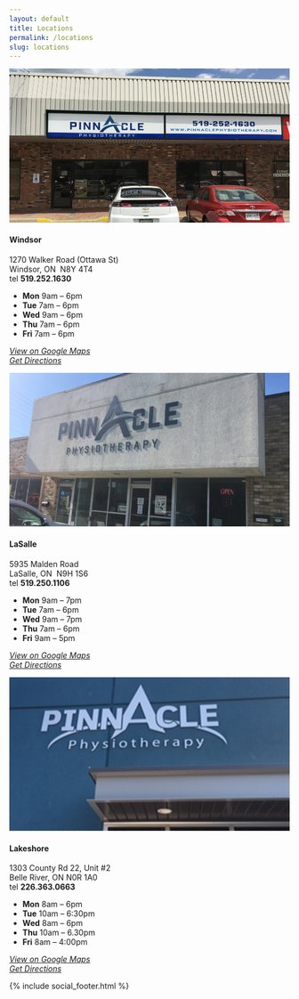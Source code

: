```yaml
---
layout: default
title: Locations
permalink: /locations
slug: locations
---
```


<main class="container">
  <div class="three-columns">
    <div class="third-column">
      <div class="locations-img">
        <img src="/assets/img/uploads/walker-location.jpg" alt="Pinnacle Physiotherapy Windsor" />
      </div>
      <h4>Windsor</h4>
      <p>1270 Walker Road (Ottawa St)<br>Windsor, ON &nbsp;N8Y 4T4<br>tel&nbsp;<strong>519.252.1630</strong></p>
      <ul class="hours-list">
        <li><strong>Mon</strong> 9am – 6pm</li>
        <li><strong>Tue</strong> 7am – 6pm</li>
        <li><strong>Wed</strong> 9am – 6pm</li>
        <li><strong>Thu</strong> 7am – 6pm</li>
        <li><strong>Fri</strong> 7am – 6pm</li>
      </ul>
      <p><a rel="noreferrer noopener" href="https://www.google.ca/maps/place/Pinnacle+Rehabilitation/@42.3145049,-83.0017509,15z/data=!4m2!3m1!1s0x0:0x77a459995f9a96ad?sa=X&amp;ved=0CHcQ_BIwCmoVChMItOyck8bAyAIVhLgeCh3qZAyM" target="_blank"><em>View on Google Maps</em></a><em><br></em><a rel="noreferrer noopener" href="https://www.google.ca/maps/dir//Pinnacle+Rehabilitation,+1270+Walker+Rd,+Windsor,+ON+N8Y+4T4/@42.3145049,-83.0017509,15z/data=!4m12!1m3!3m2!1s0x0:0x77a459995f9a96ad!2sPinnacle+Rehabilitation!4m7!1m0!1m5!1m1!1s0x883b2c999abc2f8b:0x77a459995f9a96ad!2m2!1d-83.0017509!2d42.3145049" target="_blank"><em>Get Directions</em></a></p>
    </div>
    <div class="third-column">
      <div class="locations-img">
        <img src="/assets/img/uploads/lasalle-location-1-700x384.jpg" alt="Pinnacle Physiotherapy LaSalle" class="wp-image-91"/>
      </div>
      <h4>LaSalle</h4>
      <p>5935 Malden Road<br>LaSalle, ON &nbsp;N9H 1S6<br>tel&nbsp;<strong>519.250.1106</strong></p>
      <ul class="hours-list">
        <li><strong>Mon</strong> 9am – 7pm</li>
        <li><strong>Tue</strong> 7am – 6pm</li>
        <li><strong>Wed</strong> 9am – 7pm</li>
        <li><strong>Thu</strong> 7am – 6pm</li>
        <li><strong>Fri</strong> 9am – 5pm</li>
      </ul>
      <p><a rel="noreferrer noopener" href="https://www.google.com/maps/place/5935+Malden+Rd,+Windsor,+ON+N9H+1S6/@42.2455588,-83.0637101,17z/data=!3m1!4b1!4m5!3m4!1s0x883b2e15b52056e5:0x3b764a49549b091e!8m2!3d42.2455548!4d-83.0615161" target="_blank"><em>View on Google Maps</em></a><em><br></em><a rel="noreferrer noopener" href="https://www.google.com/maps/place/5935+Malden+Rd,+Windsor,+ON+N9H+1S6/@42.2455588,-83.0637101,17z/data=!3m1!4b1!4m5!3m4!1s0x883b2e15b52056e5:0x3b764a49549b091e!8m2!3d42.2455548!4d-83.0615161" target="_blank"><em>Get Directions</em></a></p>
    </div>
    <div class="third-column">
      <div class="locations-img">
        <img src="/assets/img/uploads/belle-river-location-700x384.png" alt="" class="wp-image-33"/>
      </div>
      <h4>Lakeshore</h4>
      <p>1303 County Rd 22, Unit #2<br>Belle River, ON N0R 1A0<br>tel&nbsp;<strong>226.363.0663</strong></p>
      <ul class="hours-list">
        <li><strong>Mon</strong> 8am – 6pm</li>
        <li><strong>Tue</strong> 10am – 6:30pm</li>
        <li><strong>Wed</strong> 8am – 6pm</li>
        <li><strong>Thu</strong> 10am – 6.30pm</li>
        <li><strong>Fri</strong> 8am – 4:00pm</li>
      </ul>
      <p><a rel="noreferrer noopener" href="https://www.google.ca/maps/place/1303+Essex+County+Rd+22,+Belle+River,+ON+N0R+1A0/@42.2964733,-82.7529518,17z/data=!3m1!4b1!4m5!3m4!1s0x883ad2915cc4c221:0xfc1abb3959fdb7b7!8m2!3d42.2964694!4d-82.7507631?hl=en" target="_blank"><em>View on Google Maps</em></a><em><br></em><a rel="noreferrer noopener" href="https://www.google.ca/maps/dir//1303+Essex+County+Rd+22,+Belle+River,+ON+N0R+1A0/@42.2964694,-82.7529518,17z/data=!4m16!1m7!3m6!1s0x883ad2915cc4c221:0xfc1abb3959fdb7b7!2s1303+Essex+County+Rd+22,+Belle+River,+ON+N0R+1A0!3b1!8m2!3d42.2964694!4d-82.7507631!4m7!1m0!1m5!1m1!1s0x883ad2915cc4c221:0xfc1abb3959fdb7b7!2m2!1d-82.7507631!2d42.2964694?hl=en" target="_blank"><em>Get Directions</em></a></p>
    </div>
  </div>
</main>

{% include social_footer.html %}
